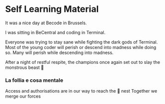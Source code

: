 # Self Learning Material

It was a nice day at Becode in Brussels. 

I was sitting in BeCentral and coding in Terminal.

Everyone was trying to stay sane while fighting the dark gods of Terminal.
Most of the young coder will perish or descend into madness while doing so.
Many will perish while descending into madness. <br>

After a night of restful respite, the champions once again set out to slay the monstrous beast :dragon:  <br>

### La follia e cosa mentale

Access and authorisations are in our way to reach the :dragon: nest
Together we merge our forces 
